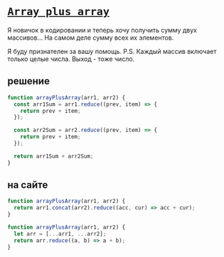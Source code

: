 # [`Array plus array`](../../index.md)

Я новичок в кодировании и теперь хочу получить сумму двух массивов... На самом деле сумму всех их элементов.

Я буду признателен за вашу помощь. P.S. Каждый массив включает только целые числа. Выход - тоже число.

## решение

```js
function arrayPlusArray(arr1, arr2) {
  const arr1Sum = arr1.reduce((prev, item) => {
    return prev + item;
  });

  const arr2Sum = arr2.reduce((prev, item) => {
    return prev + item;
  });

  return arr1Sum + arr2Sum;
}
```

## на сайте

```js
function arrayPlusArray(arr1, arr2) {
  return arr1.concat(arr2).reduce((acc, cur) => acc + cur);
}

function arrayPlusArray(arr1, arr2) {
  let arr = [...arr1, ...arr2];
  return arr.reduce((a, b) => a + b);
}
```
